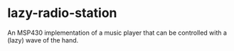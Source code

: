 # lazy-radio-station
An MSP430 implementation of a music player that can be controlled with a (lazy) wave of the hand.
